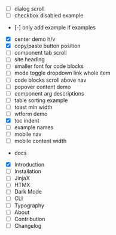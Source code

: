 - [ ] dialog scroll 
- [ ] checkbox disabled example
- [-] only add example if examples
- [x] center demo h/v
- [x] copy/paste button position
- [ ] component tab scroll 
- [ ] site heading
- [ ] smaller font for code blocks
- [ ] mode toggle dropdown link whole item
- [ ] code blocks scroll above nav
- [ ] popover content demo
- [ ] component arg descriptions
- [ ] table sorting example
- [ ] toast min width
- [ ] wtform demo
- [x] toc indent
- [ ] example names
- [ ] mobile nav
- [ ] mobile content width

- docs
- [x] Introduction
- [ ] Installation
- [ ] JinjaX
- [ ] HTMX
- [ ] Dark Mode
- [ ] CLI
- [ ] Typography
- [ ] About
- [ ] Contribution
- [ ] Changelog